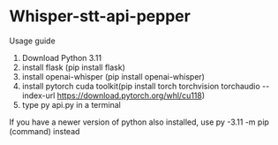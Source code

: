 # Whisper-stt-api-pepper

Usage guide
1. Download Python 3.11 
2. install flask (pip install flask)
3. install openai-whisper (pip install openai-whisper)
4. install pytorch cuda toolkit(pip install torch torchvision torchaudio --index-url https://download.pytorch.org/whl/cu118)
5. type py api.py in a terminal

If you have a newer version of python also installed, use py -3.11 -m pip (command) instead

